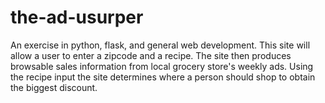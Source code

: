 # the-ad-usurper
An exercise in python, flask, and general web development.
This site will allow a user to enter a zipcode and a recipe.
The site then produces browsable sales information from local grocery store's weekly ads.
Using the recipe input the site determines where a person should shop to obtain the biggest discount.
